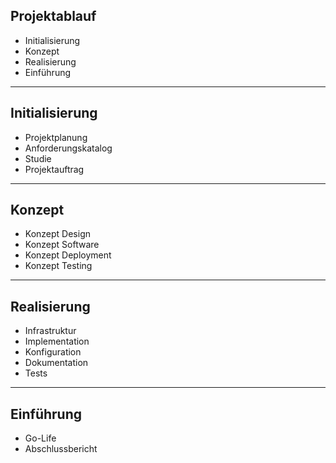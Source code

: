 ## Projektablauf

- Initialisierung
- Konzept
- Realisierung
- Einführung

---

## Initialisierung

- Projektplanung
- Anforderungskatalog
- Studie
- Projektauftrag

---

## Konzept

- Konzept Design
- Konzept Software
- Konzept Deployment
- Konzept Testing

---

## Realisierung

- Infrastruktur
- Implementation
- Konfiguration
- Dokumentation
- Tests

---

## Einführung

- Go-Life
- Abschlussbericht
